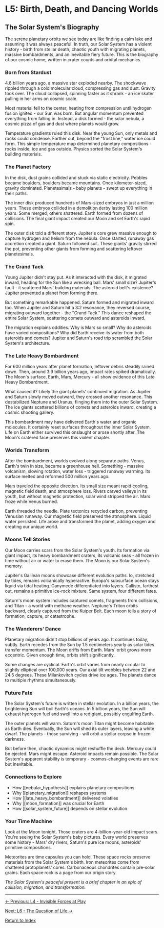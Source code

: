 # L5: Birth, Death, and Dancing Worlds

## The Solar System's Biography

The serene planetary orbits we see today are like finding a calm lake and assuming it was always peaceful. In truth, our Solar System has a violent history - birth from stellar death, chaotic youth with migrating planets, massive bombardments, and an inevitable fiery future. This is the biography of our cosmic home, written in crater counts and orbital mechanics.

### Born from Stardust

4.6 billion years ago, a massive star exploded nearby. The shockwave rippled through a cold molecular cloud, compressing gas and dust. Gravity took over. The cloud collapsed, spinning faster as it shrank - an ice skater pulling in her arms on cosmic scale.

Most material fell to the center, heating from compression until hydrogen fusion ignited - our Sun was born. But angular momentum prevented everything from falling in. Instead, a disk formed - the solar nebula, a cosmic pizza of gas and dust where planets would grow.

Temperature gradients ruled this disk. Near the young Sun, only metals and rocks could condense. Farther out, beyond the "frost line," water ice could form. This simple temperature map determined planetary compositions - rocks inside, ice and gas outside. Physics sorted the Solar System's building materials.

### The Planet Factory

In the disk, dust grains collided and stuck via static electricity. Pebbles became boulders, boulders became mountains. Once kilometer-sized, gravity dominated. Planetesimals - baby planets - swept up everything in their paths.

The inner disk produced hundreds of Mars-sized embryos in just a million years. These embryos collided in a demolition derby lasting 100 million years. Some merged, others shattered. Earth formed from dozens of collisions. The final giant impact created our Moon and set Earth's rapid spin.

The outer disk told a different story. Jupiter's core grew massive enough to capture hydrogen and helium from the nebula. Once started, runaway gas accretion created a giant. Saturn followed suit. These giants' gravity stirred the pot, preventing other giants from forming and scattering leftover planetesimals.

### The Grand Tack

Young Jupiter didn't stay put. As it interacted with the disk, it migrated inward, heading for the Sun like a wrecking ball. Mars' small size? Jupiter's fault - it scattered Mars' building materials. The asteroid belt's existence? Jupiter prevented a planet from forming there.

But something remarkable happened. Saturn formed and migrated inward too. When Jupiter and Saturn hit a 3:2 resonance, they reversed course, migrating outward together - the "Grand Tack." This dance reshaped the entire Solar System, scattering comets outward and asteroids inward.

The migration explains oddities. Why is Mars so small? Why do asteroids have varied compositions? Why did Earth receive its water from both asteroids and comets? Jupiter and Saturn's road trip scrambled the Solar System's architecture.

### The Late Heavy Bombardment

For 600 million years after planet formation, leftover debris steadily rained down. Then, around 3.9 billion years ago, impact rates spiked dramatically. The Moon's surface, Earth, Mars, Mercury - all show evidence of this Late Heavy Bombardment.

What caused it? Likely the giant planets' continued migration. As Jupiter and Saturn slowly moved outward, they crossed another resonance. This destabilized Neptune and Uranus, flinging them into the outer Solar System. The ice giants scattered billions of comets and asteroids inward, creating a cosmic shooting gallery.

This bombardment may have delivered Earth's water and organic molecules. It certainly reset surfaces throughout the inner Solar System. Life on Earth either survived this onslaught or arose shortly after. The Moon's cratered face preserves this violent chapter.

### Worlds Transform

After the bombardment, worlds evolved along separate paths. Venus, Earth's twin in size, became a greenhouse hell. Something - massive volcanism, slowing rotation, water loss - triggered runaway warming. Its surface melted and reformed 500 million years ago.

Mars traveled the opposite direction. Its small size meant rapid cooling, magnetic field death, and atmosphere loss. Rivers carved valleys in its youth, but without magnetic protection, solar wind stripped the air. Mars froze while Venus burned.

Earth threaded the needle. Plate tectonics recycled carbon, preventing Venusian runaway. Our magnetic field preserved the atmosphere. Liquid water persisted. Life arose and transformed the planet, adding oxygen and creating our unique world.

### Moons Tell Stories

Our Moon carries scars from the Solar System's youth. Its formation via giant impact, its heavy bombardment craters, its volcanic seas - all frozen in time without air or water to erase them. The Moon is our Solar System's memory.

Jupiter's Galilean moons showcase different evolution paths. Io, stretched by tides, remains volcanically hyperactive. Europa's subsurface ocean stays liquid via tidal heating. Ganymede differentiated into layers. Callisto, farthest out, remains a primitive ice-rock mixture. Same system, four different fates.

Saturn's moon system includes captured comets, fragments from collisions, and Titan - a world with methane weather. Neptune's Triton orbits backward, clearly captured from the Kuiper Belt. Each moon tells a story of formation, capture, or catastrophe.

### The Wanderers' Dance

Planetary migration didn't stop billions of years ago. It continues today, subtly. Earth recedes from the Sun by 1.5 centimeters yearly as solar tides transfer momentum. The Moon drifts from Earth. Mars' orbit grows more eccentric. Given enough time, orbits shift significantly.

Some changes are cyclical. Earth's orbit varies from nearly circular to slightly elliptical over 100,000 years. Our axial tilt wobbles between 22 and 24.5 degrees. These Milankovitch cycles drive ice ages. The planets dance to multiple rhythms simultaneously.

### Future Fate

The Solar System's future is written in stellar evolution. In a billion years, the brightening Sun will boil Earth's oceans. In 5 billion years, the Sun will exhaust hydrogen fuel and swell into a red giant, possibly engulfing Earth.

The outer planets will warm. Saturn's moon Titan might become habitable as Earth dies. Eventually, the Sun will shed its outer layers, leaving a white dwarf. The planets - those surviving - will orbit a stellar corpse in frozen darkness.

But before then, chaotic dynamics might reshuffle the deck. Mercury could be ejected. Mars might escape. Asteroid impacts remain possible. The Solar System's apparent stability is temporary - cosmos-changing events are rare but inevitable.

### Connections to Explore

- How [[nebular_hypothesis]] explains planetary compositions
- Why [[planetary_migration]] reshapes systems
- How [[late_heavy_bombardment]] delivered volatiles
- Why [[moon_formation]] was crucial for Earth
- How [[solar_system_future]] depends on stellar evolution

### Your Time Machine

Look at the Moon tonight. Those craters are 4-billion-year-old impact scars. You're seeing the Solar System's baby pictures. Every world preserves some history - Mars' dry rivers, Saturn's pure ice moons, asteroids' primitive compositions.

Meteorites are time capsules you can hold. These space rocks preserve materials from the Solar System's birth. Iron meteorites come from shattered protoplanets' cores. Carbonaceous chondrites contain pre-solar grains. Each space rock is a page from our origin story.

*The Solar System's peaceful present is a brief chapter in an epic of collision, migration, and transformation.*

---

[← Previous: L4 - Invisible Forces at Play](L4_Invisible_Forces_at_Play.md)

[Next: L6 - The Question of Life →](L6_The_Question_of_Life.md)

[Return to Index](HA_Solar_System_Index.md)